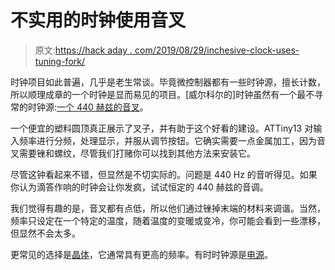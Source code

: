 # 不实用的时钟使用音叉

> 原文:[https://hack aday . com/2019/08/29/inchesive-clock-uses-tuning-fork/](https://hackaday.com/2019/08/29/impractical-clock-uses-tuning-fork/)

时钟项目如此普遍，几乎是老生常谈。毕竟微控制器都有一些时钟源，擅长计数，所以顺理成章的一个时钟是显而易见的项目。[威尔科尔的]时钟虽然有一个最不寻常的时钟源:[一个 440 赫兹的音叉](https://www.instructables.com/id/Tuning-Fork-Clock/)。

一个便宜的塑料圆顶真正展示了叉子，并有助于这个好看的建设。ATTiny13 对输入频率进行分频，处理显示，并服从调节按钮。它确实需要一点金属加工，因为音叉需要锉和螺纹，尽管我们打赌你可以找到其他方法来安装它。

尽管这钟看起来不错，但显然是不切实际的。问题是 440 Hz 的音听得见。如果你认为滴答作响的时钟会让你发疯，试试恒定的 440 赫兹的音调。

我们觉得有趣的是，音叉都有点低，所以他们通过锉掉末端的材料来调谐。当然，频率只设定在一个特定的温度，随着温度的变暖或变冷，你可能会看到一些漂移，但显然不会太多。

更常见的选择是[晶体](https://hackaday.com/2019/05/24/piezoelectric-crystals-explained/)，它通常具有更高的频率。有时时钟源是[电源](https://hackaday.com/2018/03/29/ask-hackaday-is-your-clock-tied-to-mains-frequency/)。